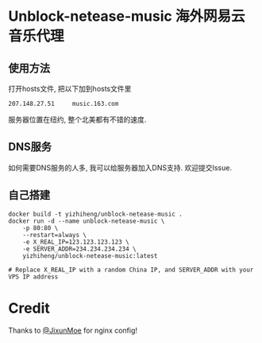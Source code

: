 # Unblock-netease-music 海外网易云音乐代理

## 使用方法

打开hosts文件, 把以下加到hosts文件里
```
207.148.27.51     music.163.com
```

服务器位置在纽约, 整个北美都有不错的速度.

## DNS服务

如何需要DNS服务的人多, 我可以给服务器加入DNS支持. 欢迎提交Issue.

## 自己搭建

```console
docker build -t yizhiheng/unblock-netease-music .
docker run -d --name unblock-netease-music \
    -p 80:80 \
    --restart=always \
    -e X_REAL_IP=123.123.123.123 \
    -e SERVER_ADDR=234.234.234.234 \
    yizhiheng/unblock-netease-music:latest

# Replace X_REAL_IP with a random China IP, and SERVER_ADDR with your VPS IP address
```

# Credit
Thanks to [@JixunMoe](https://github.com/JixunMoe) for nginx config!
